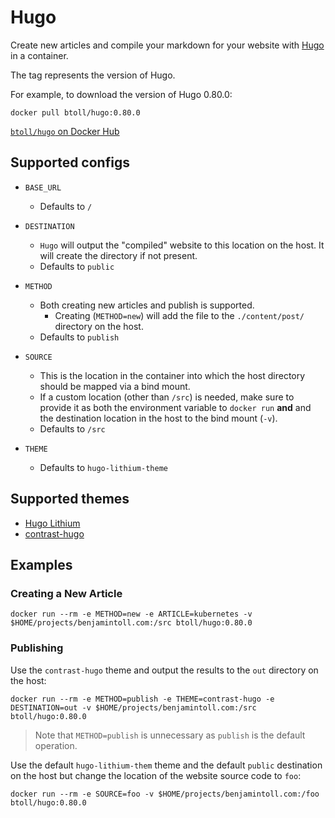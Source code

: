 # Hugo

Create new articles and compile your markdown for your website with [Hugo] in a container.

The tag represents the version of Hugo.

For example, to download the version of Hugo 0.80.0:

```
docker pull btoll/hugo:0.80.0
```

[`btoll/hugo` on Docker Hub]

## Supported configs

- `BASE_URL`
    + Defaults to `/`

- `DESTINATION`
    + `Hugo` will output the "compiled" website to this location on the host.  It will create the directory if not present.
    + Defaults to `public`

- `METHOD`
    + Both creating new articles and publish is supported.
        - Creating (`METHOD=new`) will add the file to the `./content/post/` directory on the host.
    + Defaults to `publish`

- `SOURCE`
    + This is the location in the container into which the host directory should be mapped via a bind mount.
    + If a custom location (other than `/src`) is needed, make sure to provide it as both the environment variable to `docker run` **and** and the destination location in the host to the bind mount (`-v`).
    + Defaults to `/src`

- `THEME`
    + Defaults to `hugo-lithium-theme`

## Supported themes

- [Hugo Lithium](https://github.com/jrutheiser/hugo-lithium-theme)
- [contrast-hugo](https://github.com/niklasbuschmann/contrast-hugo)

## Examples

### Creating a New Article

```
docker run --rm -e METHOD=new -e ARTICLE=kubernetes -v $HOME/projects/benjamintoll.com:/src btoll/hugo:0.80.0
```

### Publishing

Use the `contrast-hugo` theme and output the results to the `out` directory on the host:

```
docker run --rm -e METHOD=publish -e THEME=contrast-hugo -e DESTINATION=out -v $HOME/projects/benjamintoll.com:/src btoll/hugo:0.80.0
```

> Note that `METHOD=publish` is unnecessary as `publish` is the default operation.

Use the default `hugo-lithium-them` theme and the default `public` destination on the host but change the location of the website source code to `foo`:

```
docker run --rm -e SOURCE=foo -v $HOME/projects/benjamintoll.com:/foo btoll/hugo:0.80.0
```

[Hugo]: https://gohugo.io/
[`btoll/hugo` on Docker Hub]: https://hub.docker.com/r/btoll/hugo

